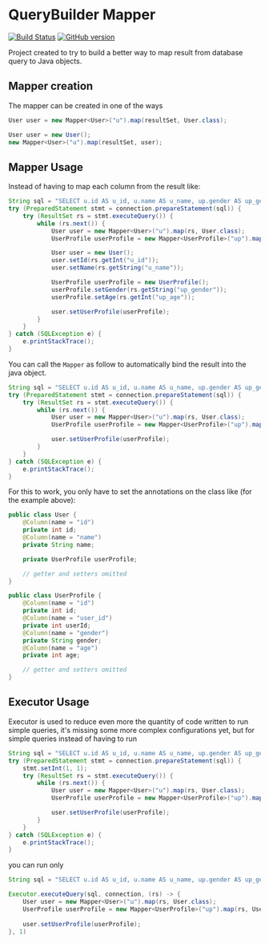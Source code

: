 # QueryBuilder Mapper
[![Build Status](https://travis-ci.org/augustoccesar/QueryBuilder-Mapper.svg?branch=master)](https://travis-ci.org/augustoccesar/QueryBuilder-Mapper)
[![GitHub version](https://badge.fury.io/gh/augustoccesar%2FQueryBuilder-Mapper.svg)](https://badge.fury.io/gh/augustoccesar%2FQueryBuilder-Mapper)

Project created to try to build a better way to map result from database query
to Java objects.

## Mapper creation
The mapper can be created in one of the ways
```java
User user = new Mapper<User>("u").map(resultSet, User.class);
```

```java
User user = new User();
new Mapper<User>("u").map(resultSet, user);
```

## Mapper Usage
Instead of having to map each column from the result like:
```java
String sql = "SELECT u.id AS u_id, u.name AS u_name, up.gender AS up_gender, up.age AS up_age FROM users u INNER JOIN users_profile up ON u.id = up.user_id WHERE u.id = 1"
try (PreparedStatement stmt = connection.prepareStatement(sql)) {
    try (ResultSet rs = stmt.executeQuery()) {
        while (rs.next()) {
            User user = new Mapper<User>("u").map(rs, User.class);
            UserProfile userProfile = new Mapper<UserProfile>("up").map(rs, UserProfile.class);

            User user = new User();
            user.setId(rs.getInt("u_id"));
            user.setName(rs.getString("u_name"));

            UserProfile userProfile = new UserProfile();
            userProfile.setGender(rs.getString("up_gender"));
            userProfile.setAge(rs.getInt("up_age"));

            user.setUserProfile(userProfile);
        }
    }
} catch (SQLException e) {
    e.printStackTrace();
}
```

You can call the `Mapper` as follow to automatically bind the result into the java object.
```java
String sql = "SELECT u.id AS u_id, u.name AS u_name, up.gender AS up_gender, up.age AS up_age FROM users u INNER JOIN users_profile up ON u.id = up.user_id WHERE u.id = 1"
try (PreparedStatement stmt = connection.prepareStatement(sql)) {
    try (ResultSet rs = stmt.executeQuery()) {
        while (rs.next()) {
            User user = new Mapper<User>("u").map(rs, User.class);
            UserProfile userProfile = new Mapper<UserProfile>("up").map(rs, UserProfile.class);

            user.setUserProfile(userProfile);
        }
    }
} catch (SQLException e) {
    e.printStackTrace();
}
```

For this to work, you only have to set the annotations on the class like (for the example above):
```java
public class User {
    @Column(name = "id")
    private int id;
    @Column(name = "name")
    private String name;

    private UserProfile userProfile;

    // getter and setters omitted
}
```
```java
public class UserProfile {
    @Column(name = "id")
    private int id;
    @Column(name = "user_id")
    private int userId;
    @Column(name = "gender")
    private String gender;
    @Column(name = "age")
    private int age;

    // getter and setters omitted
}
```

## Executor Usage
Executor is used to reduce even more the quantity of code written to run simple queries, it's missing some more complex
configurations yet, but for simple queries instead of having to run
```java
String sql = "SELECT u.id AS u_id, u.name AS u_name, up.gender AS up_gender, up.age AS up_age FROM users u INNER JOIN users_profile up ON u.id = up.user_id WHERE u.id = ?"
try (PreparedStatement stmt = connection.prepareStatement(sql)) {
    stmt.setInt(1, 1);
    try (ResultSet rs = stmt.executeQuery()) {
        while (rs.next()) {
            User user = new Mapper<User>("u").map(rs, User.class);
            UserProfile userProfile = new Mapper<UserProfile>("up").map(rs, UserProfile.class);

            user.setUserProfile(userProfile);
        }
    }
} catch (SQLException e) {
    e.printStackTrace();
}
```
you can run only
```java
String sql = "SELECT u.id AS u_id, u.name AS u_name, up.gender AS up_gender, up.age AS up_age FROM users u INNER JOIN users_profile up ON u.id = up.user_id WHERE u.id = 1"

Executor.executeQuery(sql, connection, (rs) -> {
    User user = new Mapper<User>("u").map(rs, User.class);
    UserProfile userProfile = new Mapper<UserProfile>("up").map(rs, UserProfile.class);
    
    user.setUserProfile(userProfile);
}, 1)
```